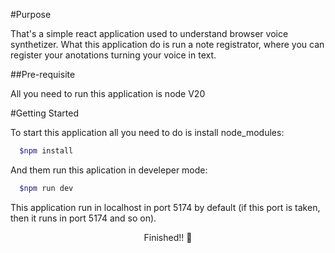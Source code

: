 #Purpose

That's a simple react application used to understand browser voice synthetizer.
What this application do is run a note registrator, where you can register your anotations turning your voice in text.

##Pre-requisite

All you need to run this application is node V20

#Getting Started

To start this application all you need to do is install node_modules:

```bash
  $npm install
```

And them run this aplication in develeper mode:

```bash
  $npm run dev
```

This application run in localhost in port 5174 by default (if this port is taken, then it runs in port 5174 and so on).

<p align="center"> Finished!! 🚀</p>
